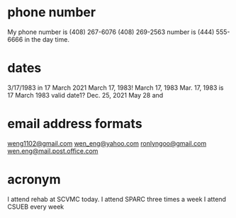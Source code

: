 # phone number

My phone number is (408) 267-6076
(408) 269-2563
number is (444) 555-6666 in the day time.

# dates

3/17/1983
in 17 March 2021
March 17, 1983!
March 17, 1983
Mar. 17, 1983
is 17 March 1983 valid date1?
Dec. 25, 2021
May 28 and

# email address formats

weng1102@gmail.com
wen_eng@yahoo.com
ronlyngoo@gmail.com
wen.eng@mail.post.office.com

# acronym

I attend rehab at SCVMC today.
I attend SPARC three times a week
I attend CSUEB every week
